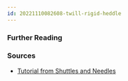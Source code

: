 ```yaml
---
id: 20221110082608-twill-rigid-heddle
---
```



### Further Reading

### Sources

- [Tutorial from Shuttles and Needles](https://shuttlesandneedles.com/blogs/news-1/diamond-twill-on-rigid-heddle-loom)